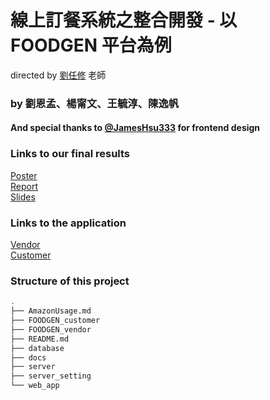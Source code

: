 # 線上訂餐系統之整合開發 - 以 FOODGEN 平台為例 
directed by [劉任修](https://researchoutput.ncku.edu.tw/zh/persons/ren-shiou-liu) 老師
### by 劉恩孟、楊甯文、王毓淳、陳逸帆
#### And special thanks to [@JamesHsu333](https://github.com/JamesHsu333) for frontend design

### Links to our final results
[Poster](/docs/專題海報4.0.pdf)  
[Report](/docs/FOODGEN9.0.pdf)  
[Slides](/docs/foodgen3.0.pdf)  

### Links to the application
[Vendor](http://54.71.220.94/vendor-app/)  
[Customer](http://54.71.220.94/customer-app/)

### Structure of this project
```bash
.
├── AmazonUsage.md
├── FOODGEN_customer
├── FOODGEN_vendor
├── README.md
├── database
├── docs
├── server
├── server_setting
└── web_app
```

